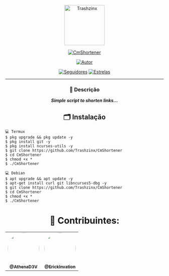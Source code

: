 <p align="center">
<img src="https://avatars.githubusercontent.com/u/87456603?v=4" alt="Trashzinx" width="128" height="128"/>
</p>
<p align="center">
<a href="#"><img title="CmShortener" src="https://img.shields.io/badge/CmShortener-green?colorA=%23ff0000&colorB=%23017e40&style=for-the-badge"></a>
</p>
<p align="center">
<a href="https://github.com/Trashzinx"><img title="Autor" src="https://img.shields.io/badge/Autor-Trashzinx-red.svg?style=for-the-badge&logo=github"></a>
</p>
<p align="center">
<a href="https://github.com/Trashzinx?tab=followers"><img title="Seguidores" src="https://img.shields.io/github/followers/AthenaD3V?color=blue&style=flat-square"></a>
<a href="https://github.com/Trashzinx?tab=stars"><img title="Estrelas" src="https://img.shields.io/github/stars/Xinz-Team/XinzBot?color=red&style=flat-square"></a>
</p>
</div>

---
<div align="center">
    <h3>🔎 Descrição</h3>
    <p><em><b>Simple script to shorten links...</b></em></p>
</div>

<h2 align="center">🗂 Instalação</h2>

```
💻 Termux
$ pkg upgrade && pkg update -y
$ pkg install git -y
$ pkg install ncurses-utils -y
$ git clone https://github.com/Trashzinx/CmShortener
$ cd CmShortener
$ chmod +x *
$ ./CmShortener

💻 Debian
$ apt upgrade && apt update -y
$ apt-get install curl git libncurses5-dbg -y
$ git clone https://github.com/Trashzinx/CmShortener
$ cd CmShortener
$ chmod +x *
$ ./CmShortener

```


<div align="center">
  
  <h1>💖 Contribuintes: </h1>
  <table>
    <tr>
      <td align="center"><a href="https://github.com/Trashzinx"><img style="border-radius: 50%;" src="https://avatars.githubusercontent.com/u/87456603?v=4" width="100px;" alt=""/><br /><sub><b>@AthenaD3V</b></sub></a><br /></td>
      <td align="center"><a href="https://github.com/ErickInvation"><img style="border-radius: 50%;" src="https://avatars.githubusercontent.com/u/89029936?v=4" width="100px;" alt=""/><br /><sub><b>@ErickInvation</b></sub></a><br /></td>
  </table>
</div>
